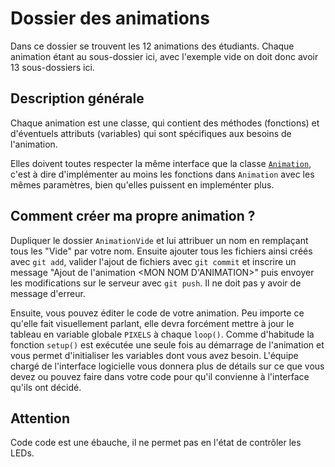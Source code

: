 # Dossier des animations

Dans ce dossier se trouvent les 12 animations des étudiants. Chaque animation étant au sous-dossier ici, avec l'exemple vide on doit donc avoir 13 sous-dossiers ici.  

## Description générale
Chaque animation est une classe, qui contient des méthodes (fonctions) et d'éventuels attributs (variables) qui sont spécifiques aux besoins de l'animation.

Elles doivent toutes respecter la même interface que la classe [`Animation`](../Animation.h), c'est à dire d'implémenter au moins les fonctions dans `Animation` avec les mêmes paramètres, bien qu'elles puissent en impleménter plus.

## Comment créer ma propre animation ?
Dupliquer le dossier `AnimationVide` et lui attribuer un nom en remplaçant tous les "Vide" par votre nom.
Ensuite ajouter tous les fichiers ainsi créés avec `git add`, valider l'ajout de fichiers avec `git commit` et inscrire un message "Ajout de l'animation <MON NOM D'ANIMATION>" puis envoyer les modifications sur le serveur avec `git push`. Il ne doit pas y avoir de message d'erreur.

Ensuite, vous pouvez éditer le code de votre animation. Peu importe ce qu'elle fait visuellement parlant, elle devra forcément mettre à jour le tableau en variable globale `PIXELS` à chaque `loop()`.
Comme d'habitude la fonction `setup()` est exécutée une seule fois au démarrage de l'animation et vous permet d'initialiser les variables dont vous avez besoin.
L'équipe chargé de l'interface logicielle vous donnera plus de détails sur ce que vous devez ou pouvez faire dans votre code pour qu'il convienne à l'interface qu'ils ont décidé.

## Attention
Code code est une ébauche, il ne permet pas en l'état de contrôler les LEDs.
